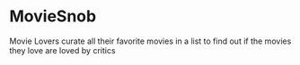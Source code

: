 # MovieSnob
Movie Lovers curate all their favorite movies in a list to find out if the movies they love are loved by critics 

